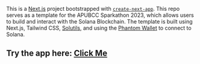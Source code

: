 This is a [Next.js](https://nextjs.org/) project bootstrapped with [`create-next-app`](https://github.com/vercel/next.js/tree/canary/packages/create-next-app). This repo serves as a template for the APUBCC Sparkathon 2023, which allows users to build and interact with the Solana Blockchain. The template is built using Next.js, Tailwind CSS, [Solutils](https://solutils.vercel.app/), and using the [Phantom Wallet](https://phantom.app/) to connect to Solana.

## Try the app here: [Click Me](https://solanaboilerplate.vercel.app/)



